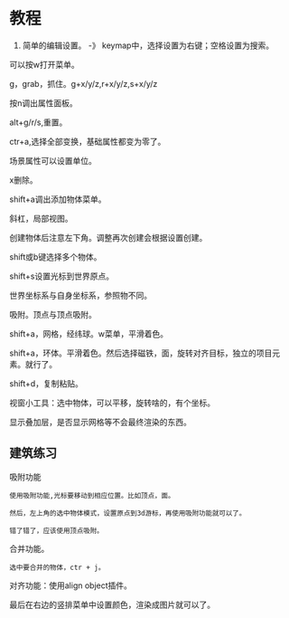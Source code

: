# 教程

1. 简单的编辑设置。
-》 keymap中，选择设置为右键；空格设置为搜索。

可以按w打开菜单。

g，grab，抓住。g+x/y/z,r+x/y/z,s+x/y/z

按n调出属性面板。

alt+g/r/s,重置。

ctr+a,选择全部变换，基础属性都变为零了。

场景属性可以设置单位。

x删除。

shift+a调出添加物体菜单。

斜杠，局部视图。

创建物体后注意左下角。调整再次创建会根据设置创建。

shift或b键选择多个物体。

shift+s设置光标到世界原点。

世界坐标系与自身坐标系，参照物不同。

吸附。顶点与顶点吸附。

shift+a，网格，经纬球。w菜单，平滑着色。

shift+a，环体。平滑着色。然后选择磁铁，面，旋转对齐目标，独立的项目元素。就行了。

shift+d，复制粘贴。

视窗小工具：选中物体，可以平移，旋转啥的，有个坐标。

显示叠加层，是否显示网格等不会最终渲染的东西。

## 建筑练习
吸附功能
```shell
使用吸附功能,光标要移动到相应位置。比如顶点，面。

然后，左上角的选中物体模式，设置原点到3d游标，再使用吸附功能就可以了。

错了错了，应该使用顶点吸附。
```
合并功能。
```shell
选中要合并的物体，ctr + j。
```

对齐功能：使用align object插件。

最后在右边的竖排菜单中设置颜色，渲染成图片就可以了。